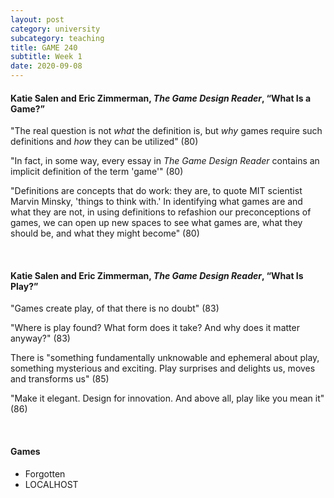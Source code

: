 ```yaml
---
layout: post
category: university
subcategory: teaching
title: GAME 240
subtitle: Week 1
date: 2020-09-08
---
```


#### Katie Salen and Eric Zimmerman, *The Game Design Reader*, “What Is a Game?”

"The real question is not *what* the definition is, but *why* games require such definitions and *how* they can be utilized" (80)

"In fact, in some way, every essay in *The Game Design Reader* contains an implicit definition of the term 'game'" (80)

"Definitions are concepts that do work: they are, to quote MIT scientist Marvin Minsky, 'things to think with.' In identifying what games are and what they are not, in using definitions to refashion our preconceptions of games, we can open up new spaces to see what games are, what they should be, and what they might become" (80)

<br>

#### Katie Salen and Eric Zimmerman, *The Game Design Reader*, “What Is Play?”

"Games create play, of that there is no doubt" (83)

"Where is play found? What form does it take? And why does it matter anyway?" (83)

There is "something fundamentally unknowable and ephemeral about play, something mysterious and exciting. Play surprises and delights us, moves and transforms us" (85)

"Make it elegant. Design for innovation. And above all, play like you mean it" (86)

<br>

#### Games

* Forgotten
* LOCALHOST
